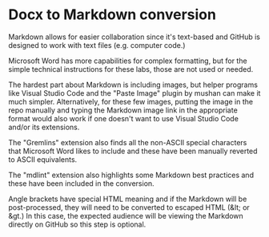 # Docx to Markdown conversion

Markdown allows for easier collaboration since it's text-based and GitHub is designed to work with text files (e.g. computer code.)

Microsoft Word has more capabilities for complex formatting, but for the simple technical instructions for these labs, those are not used or needed.

The hardest part about Markdown is including images, but helper programs like Visual Studio Code and the "Paste Image" plugin by mushan can make it much simpler. Alternatively, for these few images, putting the image in the repo manually and typing the Markdown image link in the appropriate format would also work if one doesn't want to use Visual Studio Code and/or its extensions.

The "Gremlins" extension also finds all the non-ASCII special characters that Microsoft Word likes to include and these have been manually reverted to ASCII equivalents.

The "mdlint" extension also highlights some Markdown best practices and these have been included in the conversion.

Angle brackets have special HTML meaning and if the Markdown will be post-processed, they will need to be converted to escaped HTML (&amp;lt; or &amp;gt.) In this case, the expected audience will be viewing the Markdown directly on GitHub so this step is optional.
